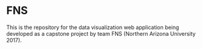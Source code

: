 # FNS

This is the repository for the data visualization web application being developed as a capstone project by team FNS (Northern Arizona University 2017).
